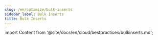 ```yaml
---
slug: /en/optimize/bulk-inserts
sidebar_label: Bulk Inserts
title: Bulk Inserts
---
```


import Content from '@site/docs/en/cloud/bestpractices/bulkinserts.md';

<Content />
